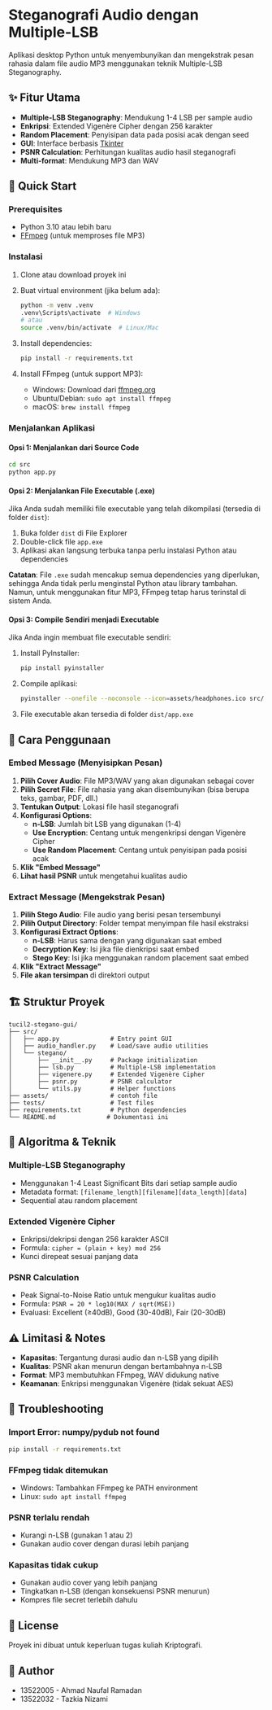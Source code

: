 # Steganografi Audio dengan Multiple-LSB

Aplikasi desktop Python untuk menyembunyikan dan mengekstrak pesan rahasia dalam file audio MP3 menggunakan teknik Multiple-LSB Steganography.

## ✨ Fitur Utama

- **Multiple-LSB Steganography**: Mendukung 1-4 LSB per sample audio
- **Enkripsi**: Extended Vigenère Cipher dengan 256 karakter
- **Random Placement**: Penyisipan data pada posisi acak dengan seed
- **GUI**: Interface berbasis [Tkinter](https://docs.python.org/3/library/tkinter.html)  
- **PSNR Calculation**: Perhitungan kualitas audio hasil steganografi
- **Multi-format**: Mendukung MP3 dan WAV

## 🚀 Quick Start

### Prerequisites

- Python 3.10 atau lebih baru
- [FFmpeg](https://ffmpeg.org/) (untuk memproses file MP3)

### Instalasi

1. Clone atau download proyek ini

2. Buat virtual environment (jika belum ada):

   ```bash
   python -m venv .venv
   .venv\Scripts\activate  # Windows
   # atau
   source .venv/bin/activate  # Linux/Mac
   ```

3. Install dependencies:

   ```bash
   pip install -r requirements.txt
   ```

4. Install FFmpeg (untuk support MP3):

   - Windows: Download dari [ffmpeg.org](https://ffmpeg.org/download.html)
   - Ubuntu/Debian: `sudo apt install ffmpeg`
   - macOS: `brew install ffmpeg`

### Menjalankan Aplikasi

#### Opsi 1: Menjalankan dari Source Code

```bash
cd src
python app.py
```

#### Opsi 2: Menjalankan File Executable (.exe)

Jika Anda sudah memiliki file executable yang telah dikompilasi (tersedia di folder `dist`):

1. Buka folder `dist` di File Explorer
2. Double-click file `app.exe`
3. Aplikasi akan langsung terbuka tanpa perlu instalasi Python atau dependencies

**Catatan**: File `.exe` sudah mencakup semua dependencies yang diperlukan, sehingga Anda tidak perlu menginstal Python atau library tambahan. Namun, untuk menggunakan fitur MP3, FFmpeg tetap harus terinstal di sistem Anda.

#### Opsi 3: Compile Sendiri menjadi Executable

Jika Anda ingin membuat file executable sendiri:

1. Install PyInstaller:

   ```bash
   pip install pyinstaller
   ```

2. Compile aplikasi:

   ```bash
   pyinstaller --onefile --noconsole --icon=assets/headphones.ico src/app.py
   ```

3. File executable akan tersedia di folder `dist/app.exe`

## 📖 Cara Penggunaan

### Embed Message (Menyisipkan Pesan)

1. **Pilih Cover Audio**: File MP3/WAV yang akan digunakan sebagai cover
2. **Pilih Secret File**: File rahasia yang akan disembunyikan (bisa berupa teks, gambar, PDF, dll.)
3. **Tentukan Output**: Lokasi file hasil steganografi
4. **Konfigurasi Options**:
   - **n-LSB**: Jumlah bit LSB yang digunakan (1-4)
   - **Use Encryption**: Centang untuk mengenkripsi dengan Vigenère Cipher
   - **Use Random Placement**: Centang untuk penyisipan pada posisi acak
5. **Klik "Embed Message"**
6. **Lihat hasil PSNR** untuk mengetahui kualitas audio

### Extract Message (Mengekstrak Pesan)

1. **Pilih Stego Audio**: File audio yang berisi pesan tersembunyi  
2. **Pilih Output Directory**: Folder tempat menyimpan file hasil ekstraksi
3. **Konfigurasi Extract Options**:
   - **n-LSB**: Harus sama dengan yang digunakan saat embed
   - **Decryption Key**: Isi jika file dienkripsi saat embed
   - **Stego Key**: Isi jika menggunakan random placement saat embed
4. **Klik "Extract Message"**
5. **File akan tersimpan** di direktori output

## 🏗️ Struktur Proyek

```text
tucil2-stegano-gui/
├── src/
│   ├── app.py              # Entry point GUI
│   ├── audio_handler.py    # Load/save audio utilities  
│   └── stegano/
│       ├── __init__.py     # Package initialization
│       ├── lsb.py          # Multiple-LSB implementation
│       ├── vigenere.py     # Extended Vigenère Cipher
│       ├── psnr.py         # PSNR calculator
│       └── utils.py        # Helper functions
├── assets/                 # contoh file
├── tests/                  # Test files
├── requirements.txt        # Python dependencies
└── README.md              # Dokumentasi ini
```

## 🔧 Algoritma & Teknik

### Multiple-LSB Steganography

- Menggunakan 1-4 Least Significant Bits dari setiap sample audio
- Metadata format: `[filename_length][filename][data_length][data]`
- Sequential atau random placement

### Extended Vigenère Cipher

- Enkripsi/dekripsi dengan 256 karakter ASCII
- Formula: `cipher = (plain + key) mod 256`
- Kunci direpeat sesuai panjang data

### PSNR Calculation

- Peak Signal-to-Noise Ratio untuk mengukur kualitas audio
- Formula: `PSNR = 20 * log10(MAX / sqrt(MSE))`
- Evaluasi: Excellent (≥40dB), Good (30-40dB), Fair (20-30dB)

## ⚠️ Limitasi & Notes

- **Kapasitas**: Tergantung durasi audio dan n-LSB yang dipilih
- **Kualitas**: PSNR akan menurun dengan bertambahnya n-LSB
- **Format**: MP3 membutuhkan FFmpeg, WAV didukung native
- **Keamanan**: Enkripsi menggunakan Vigenère (tidak sekuat AES)

## 🐛 Troubleshooting

### Import Error: numpy/pydub not found

```bash
pip install -r requirements.txt
```

### FFmpeg tidak ditemukan

- Windows: Tambahkan FFmpeg ke PATH environment
- Linux: `sudo apt install ffmpeg`

### PSNR terlalu rendah

- Kurangi n-LSB (gunakan 1 atau 2)
- Gunakan audio cover dengan durasi lebih panjang

### Kapasitas tidak cukup

- Gunakan audio cover yang lebih panjang
- Tingkatkan n-LSB (dengan konsekuensi PSNR menurun)
- Kompres file secret terlebih dahulu

## 📝 License

Proyek ini dibuat untuk keperluan tugas kuliah Kriptografi.

## 👥 Author

- 13522005 - Ahmad Naufal Ramadan
- 13522032 - Tazkia Nizami
